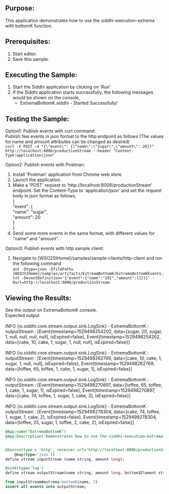 
## Purpose:
This application demonstrates how to use the siddhi-execution-extrema with bottomK function.

## Prerequisites:
1. Start editor.
2. Save this sample.

## Executing the Sample:
1. Start the Siddhi application by clicking on 'Run'
2. If the Siddhi application starts successfully, the following messages would be shown on the console,
    * ExtremaBottomK.siddhi - Started Successfully!

## Testing the Sample:
Option1: Publish events with curl command:<br/>
Publish few events in json format to the http endpoint as follows (The values for name and amount attributes can be changed as desired)<br/>
`curl -X POST -d "{\"event\": {\"name\":\"sugar\",\"amount\": 20}}"  http://localhost:8006/productionStream --header "Content-Type:application/json"`

Option2: Publish events with Postman:<br/>
1. Install 'Postman' application from Chrome web store.<br/>
2. Launch the application.<br/>
3. Make a 'POST' request to 'http://localhost:8006/productionStream' endpoint. Set the Content-Type to 'application/json' and set the request body in json format as follows,<br/>
{<br/>
"event": {<br/>
"name": "sugar",<br/>
"amount": 20<br/>
}<br/>
}<br/>
4. Send some more events in the same format, with different values for "name" and "amount".

Option3: Publish events with http sample client:<br/>
1) Navigate to {WSO2SIHome}/samples/sample-clients/http-client and run the following command<br/>
`ant -Dtype=json -DfilePath={WSO2SIHome}/samples/artifacts/ExtreamBottomK/ExtremaBottomKEvents.txt -DeventDefinition='{"event":{"name":"{0}","amount":{1}}}' -Durl=http://localhost:8006/productionStream`

## Viewing the Results:
See the output on ExtremaBottomK console.<br/>
Expected output<br/><br/>
INFO {io.siddhi.core.stream.output.sink.LogSink} - ExtremaBottomK : outputStream : [Event{timestamp=1529498254202, data=[sugar, 20, sugar, 1, null, null, null, null], isExpired=false}, Event{timestamp=1529498254202, data=[cake, 10, cake, 1, sugar, 1, null, null], isExpired=false}]<br/><br/>
INFO {io.siddhi.core.stream.output.sink.LogSink} - ExtremaBottomK : outputStream : [Event{timestamp=1529498262769, data=[cake, 10, cake, 1, sugar, 1, null, null], isExpired=false}, Event{timestamp=1529498262769, data=[toffee, 65, toffee, 1, cake, 1, sugar, 1], isExpired=false}]<br/><br/>
INFO {io.siddhi.core.stream.output.sink.LogSink} - ExtremaBottomK : outputStream : [Event{timestamp=1529498270897, data=[toffee, 65, toffee, 1, cake, 1, sugar, 1], isExpired=false}, Event{timestamp=1529498270897, data=[cake, 74, toffee, 1, sugar, 1, cake, 2], isExpired=false}]<br/><br/>
INFO {io.siddhi.core.stream.output.sink.LogSink} - ExtremaBottomK : outputStream : [Event{timestamp=1529498278304, data=[cake, 74, toffee, 1, sugar, 1, cake, 2], isExpired=false}, Event{timestamp=1529498278304, data=[toffee, 25, sugar, 1, toffee, 2, cake, 2], isExpired=false}]

```sql
@App:name("ExtremaBottomK")
@App:Description('Demonstrates how to use the siddhi-execution-extrema with bottomK function')


@Source(type = 'http', receiver.url='http://localhost:8006/productionStream', basic.auth.enabled='false',
    @map(type='json'))
define stream inputStream (name string, amount long);

@sink(type='log')
define stream outputStream(name string, amount long, bottom1Element string, bottom1Frequency long, bottom2Element string, bottom2Frequency long, bottom3Element string, bottom3Frequency long);

from inputStream#extrema:bottomK(name, 3)
insert all events into outputStream;
```